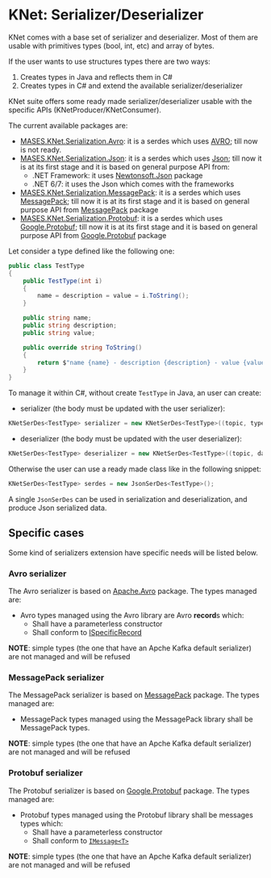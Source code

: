 # KNet: Serializer/Deserializer

KNet comes with a base set of serializer and deserializer. Most of them are usable with primitives types (bool, int, etc) and array of bytes.

If the user wants to use structures types there are two ways:
  1. Creates types in Java and reflects them in C#
  2. Creates types in C# and extend the available serializer/deserializer

KNet suite offers some ready made serializer/deserializer usable with the specific APIs (KNetProducer/KNetConsumer).

The current available packages are:
  - [MASES.KNet.Serialization.Avro](https://www.nuget.org/packages/MASES.KNet.Serialization.Avro/): it is a serdes which uses [AVRO](https://en.wikipedia.org/wiki/Apache_Avro); till now is not ready.
  - [MASES.KNet.Serialization.Json](https://www.nuget.org/packages/MASES.KNet.Serialization.Json/): it is a serdes which uses [Json](https://en.wikipedia.org/wiki/JSON); till now it is at its first stage and it is based on general purpose API from:
    - .NET Framework: it uses [Newtonsoft.Json](https://www.nuget.org/packages/Newtonsoft.Json) package
    - .NET 6/7: it uses the Json which comes with the frameworks
  - [MASES.KNet.Serialization.MessagePack](https://www.nuget.org/packages/MASES.KNet.Serialization.MessagePack/): it is a serdes which uses [MessagePack](https://en.wikipedia.org/wiki/MessagePack); till now it is at its first stage and it is based on general purpose API from [MessagePack](https://www.nuget.org/packages/MessagePack) package
  - [MASES.KNet.Serialization.Protobuf](https://www.nuget.org/packages/MASES.KNet.Serialization.Protobuf/): it is a serdes which uses [Google.Protobuf](https://en.wikipedia.org/wiki/Protocol_Buffers); till now it is at its first stage and it is based on general purpose API from [Google.Protobuf](https://www.nuget.org/packages/Google.Protobuf) package

Let consider a type defined like the following one:

```c#
public class TestType
{
    public TestType(int i)
    {
        name = description = value = i.ToString();
    }

    public string name;
    public string description;
    public string value;

    public override string ToString()
    {
        return $"name {name} - description {description} - value {value}";
    }
}
```

To manage it within C#, without create `TestType` in Java, an user can create:

- serializer (the body must be updated with the user serializer):
```c#
KNetSerDes<TestType> serializer = new KNetSerDes<TestType>((topic, type) => { return new byte[0]; });
```
- deserializer (the body must be updated with the user deserializer):
```c#
KNetSerDes<TestType> deserializer = new KNetSerDes<TestType>((topic, data) => { return new TestType(0); });
```

Otherwise the user can use a ready made class like in the following snippet:

```c#
KNetSerDes<TestType> serdes = new JsonSerDes<TestType>();
```
A single `JsonSerDes` can be used in serialization and deserialization, and produce Json serialized data.

## Specific cases

Some kind of serializers extension have specific needs will be listed below.

### Avro serializer

The Avro serializer is based on [Apache.Avro](https://www.nuget.org/packages/Apache.Avro) package. The types managed are:
- Avro types managed using the Avro library are Avro **record**s which:
  - Shall have a parameterless constructor
  - Shall conform to [ISpecificRecord](https://avro.apache.org/docs/1.11.1/api/csharp/html/interfaceAvro_1_1Specific_1_1ISpecificRecord.html)

**NOTE**: simple types (the one that have an Apche Kafka default serializer) are not managed and will be refused

### MessagePack serializer

The MessagePack serializer is based on [MessagePack](https://www.nuget.org/packages/MessagePack) package. The types managed are:
- MessagePack types managed using the MessagePack library shall be MessagePack types.

**NOTE**: simple types (the one that have an Apche Kafka default serializer) are not managed and will be refused

### Protobuf serializer

The Protobuf serializer is based on [Google.Protobuf](https://www.nuget.org/packages/Google.Protobuf) package. The types managed are:
- Protobuf types managed using the Protobuf library shall be messages types which:
  - Shall have a parameterless constructor
  - Shall conform to [`IMessage<T>`](https://cloud.google.com/dotnet/docs/reference/Google.Protobuf/latest/Google.Protobuf.IMessage-1)

**NOTE**: simple types (the one that have an Apche Kafka default serializer) are not managed and will be refused
